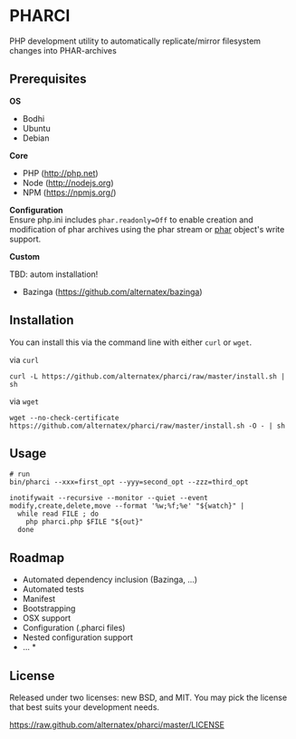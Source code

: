 PHARCI
=============

PHP development utility to automatically replicate/mirror filesystem changes into PHAR-archives

Prerequisites
-------------

**OS**
* Bodhi
* Ubuntu
* Debian

**Core**
* PHP (http://php.net)
* Node (http://nodejs.org)
* NPM (https://npmjs.org/)

**Configuration**<br/>
Ensure php.ini includes `phar.readonly=Off` to enable creation and modification of phar archives using the phar stream or [phar](http://php.net/manual/ru/class.phar.php) object's write support.

**Custom**

TBD: autom installation!

* Bazinga (https://github.com/alternatex/bazinga)

Installation
------------

You can install this via the command line with either `curl` or `wget`.

via `curl`

`curl -L https://github.com/alternatex/pharci/raw/master/install.sh | sh`

via `wget`

`wget --no-check-certificate https://github.com/alternatex/pharci/raw/master/install.sh -O - | sh`

Usage
-------------

```shell
# run
bin/pharci --xxx=first_opt --yyy=second_opt --zzz=third_opt

inotifywait --recursive --monitor --quiet --event modify,create,delete,move --format '%w;%f;%e' "${watch}" |
  while read FILE ; do
    php pharci.php $FILE "${out}"
  done
```

Roadmap
-------------
- Automated dependency inclusion (Bazinga, ...)
- Automated tests
- Manifest
- Bootstrapping
- OSX support
- Configuration (.pharci files)
- Nested configuration support 
- ... *

License
-------------
Released under two licenses: new BSD, and MIT. You may pick the
license that best suits your development needs.

https://raw.github.com/alternatex/pharci/master/LICENSE